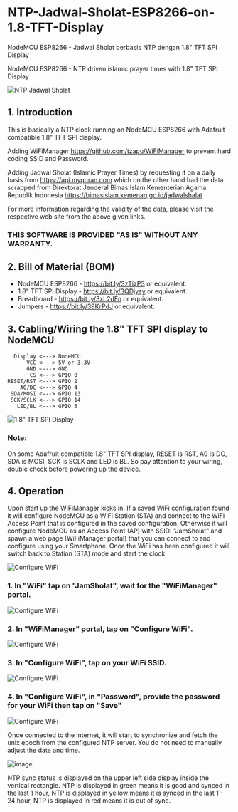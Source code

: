 # NTP-Jadwal-Sholat-ESP8266-on-1.8-TFT-Display
NodeMCU ESP8266 - Jadwal Sholat berbasis NTP dengan 1.8" TFT SPI Display

NodeMCU ESP8266 - NTP driven islamic prayer times with 1.8" TFT SPI Display

![NTP Jadwal Sholat](https://github.com/kemploe/NTP-Jadwal-Sholat-ESP8266-on-1.8-TFT-Display/blob/main/images/2022-07-10_030431.png)

## 1. Introduction

This is basically a NTP clock running on NodeMCU ESP8266 with Adafruit compatible 1.8" TFT SPI display. 

Adding WiFiManager https://github.com/tzapu/WiFiManager to prevent hard coding SSID and Password. 

Adding Jadwal Sholat (Islamic Prayer Times) by requesting it on a daily basis from https://api.myquran.com which on the other hand had the data scrapped from Direktorat Jenderal Bimas Islam Kementerian Agama Republik Indonesia https://bimasislam.kemenag.go.id/jadwalshalat

For more information regarding the validity of the data, please visit the respective web site from the above given links.

### THIS SOFTWARE IS PROVIDED "AS IS" WITHOUT ANY WARRANTY.

## 2. Bill of Material (BOM)
   - NodeMCU ESP8266        - https://bit.ly/3zTizP3 or equivalent. 
   - 1.8" TFT SPI Display   - https://bit.ly/3QDjysy or equivalent. 
   - Breadboard             - https://bit.ly/3xL2dFn or equivalent. 
   - Jumpers                - https://bit.ly/39KrPdJ or equivalent. 

## 3. Cabling/Wiring the 1.8" TFT SPI display to NodeMCU
      Display <---> NodeMCU
          VCC <---> 5V or 3.3V
          GND <---> GND
           CS <---> GPIO 0
    RESET/RST <---> GPIO 2
        A0/DC <---> GPIO 4
     SDA/MOSI <---> GPIO 13
     SCK/SCLK <---> GPIO 14
       LED/BL <---> GPIO 5

![1.8" TFT SPI Display](https://github.com/kemploe/NTP-Jadwal-Sholat-ESP8266-on-1.8-TFT-Display/blob/main/images/2022-07-01_082841.png)

### Note:
On some Adafruit compatible 1.8" TFT SPI display, RESET is RST, A0 is DC, SDA is MOSI, SCK is SCLK and LED is BL. So pay attention to your wiring, double check before powering up the device. 

## 4. Operation

Upon start up the WiFiManager kicks in. If a saved WiFi configuration found it will configure NodeMCU as a WiFi Station (STA) and connect to the WiFi Access Point that is configured in the saved configuration. Otherwise it will configure NodeMCU as an Access Point (AP) with SSID: "JamSholat" and spawn a web page (WiFiManager portal) that you can connect to and configure using your Smartphone. Once the WiFi has been configured it will switch back to Station (STA) mode and start the clock.

![Configure WiFi](https://github.com/kemploe/NTP-Jadwal-Sholat-ESP8266-on-1.8-TFT-Display/blob/main/images/2022-07-02_012612.png)

### 1. In "WiFi" tap on "JamSholat", wait for the "WiFiManager" portal.

<!-- this is hidden -->

![Configure WiFi](https://github.com/kemploe/NTP-Jadwal-Sholat-ESP8266-on-1.8-TFT-Display/blob/main/images/2022-07-02_012636.png)

### 2. In "WiFiManager" portal, tap on "Configure WiFi".

<!-- this is hidden -->    

![Configure WiFi](https://github.com/kemploe/NTP-Jadwal-Sholat-ESP8266-on-1.8-TFT-Display/blob/main/images/2022-07-02_012656.png)

### 3. In "Configure WiFi", tap on your WiFi SSID.

<!-- this is hidden -->

![Configure WiFi](https://github.com/kemploe/NTP-Jadwal-Sholat-ESP8266-on-1.8-TFT-Display/blob/main/images/2022-07-02_012714.png)

### 4. In "Configure WiFi", in "Password", provide the password for your WiFi then tap on "Save"

<!-- this is hidden -->

![Configure WiFi](https://github.com/kemploe/NTP-Jadwal-Sholat-ESP8266-on-1.8-TFT-Display/blob/main/images/2022-07-02_012730.png)

Once connected to the internet, it will start to synchronize and fetch the unix epoch from the configured NTP server. You do not need to manually adjust the date and time.

![image](https://github.com/kemploe/NTP-Jadwal-Sholat-ESP8266-on-1.8-TFT-Display/blob/main/images/2022-07-10_030431-1.png)

NTP sync status is displayed on the upper left side display inside the vertical rectangle. NTP is displayed in green means it is good and synced in the last 1 hour, NTP is displayed in yellow means it is synced in the last 1 - 24 hour, NTP is displayed in red means it is out of sync.


